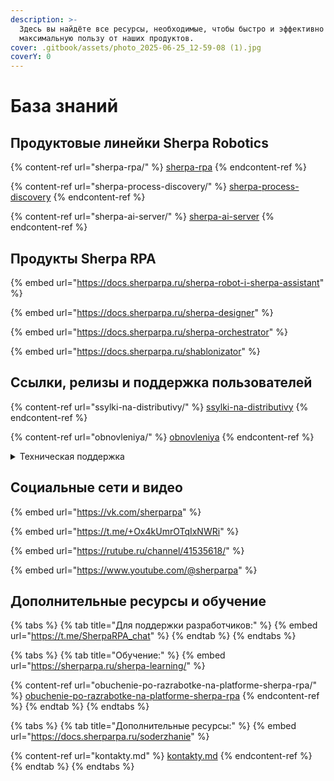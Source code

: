 ```yaml
---
description: >-
  Здесь вы найдёте все ресурсы, необходимые, чтобы быстро и эффективно получить
  максимальную пользу от наших продуктов.
cover: .gitbook/assets/photo_2025-06-25_12-59-08 (1).jpg
coverY: 0
---
```


# База знаний

## Продуктовые линейки Sherpa Robotics

{% content-ref url="sherpa-rpa/" %}
[sherpa-rpa](sherpa-rpa/)
{% endcontent-ref %}

{% content-ref url="sherpa-process-discovery/" %}
[sherpa-process-discovery](sherpa-process-discovery/)
{% endcontent-ref %}

{% content-ref url="sherpa-ai-server/" %}
[sherpa-ai-server](sherpa-ai-server/)
{% endcontent-ref %}

## Продукты Sherpa RPA

{% embed url="https://docs.sherparpa.ru/sherpa-robot-i-sherpa-assistant" %}

{% embed url="https://docs.sherparpa.ru/sherpa-designer" %}

{% embed url="https://docs.sherparpa.ru/sherpa-orchestrator" %}

{% embed url="https://docs.sherparpa.ru/shablonizator" %}

## Ссылки, релизы и поддержка пользователей

{% content-ref url="ssylki-na-distributivy/" %}
[ssylki-na-distributivy](ssylki-na-distributivy/)
{% endcontent-ref %}

{% content-ref url="obnovleniya/" %}
[obnovleniya](obnovleniya/)
{% endcontent-ref %}

<details>

<summary>Техническая поддержка</summary>

<a href="mailto:support@sherparpa.ru" class="button primary" data-icon="at">Написать сообщение</a>

</details>

## Социальные сети и видео

{% embed url="https://vk.com/sherparpa" %}

{% embed url="https://t.me/+Ox4kUmrOTqIxNWRi" %}

{% embed url="https://rutube.ru/channel/41535618/" %}

{% embed url="https://www.youtube.com/@sherparpa" %}

## Дополнительные ресурсы и обучение

{% tabs %}
{% tab title="Для поддержки разработчиков:" %}
{% embed url="https://t.me/SherpaRPA_chat" %}
{% endtab %}
{% endtabs %}

{% tabs %}
{% tab title="Обучение:" %}
{% embed url="https://sherparpa.ru/sherpa-learning/" %}

{% content-ref url="obuchenie-po-razrabotke-na-platforme-sherpa-rpa/" %}
[obuchenie-po-razrabotke-na-platforme-sherpa-rpa](obuchenie-po-razrabotke-na-platforme-sherpa-rpa/)
{% endcontent-ref %}
{% endtab %}
{% endtabs %}

{% tabs %}
{% tab title="Дополнительные ресурсы:" %}
{% embed url="https://docs.sherparpa.ru/soderzhanie" %}

{% content-ref url="kontakty.md" %}
[kontakty.md](kontakty.md)
{% endcontent-ref %}
{% endtab %}
{% endtabs %}
